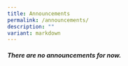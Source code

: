 ```yaml
---
title: Announcements
permalink: /announcements/
description: ""
variant: markdown
---
```

<h5>There are no announcements for now.</h5>